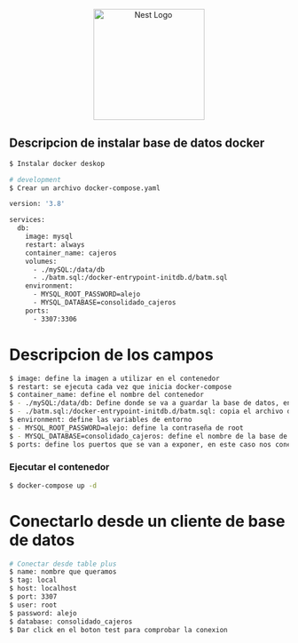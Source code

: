 <p align="center">
  <a href="http://nestjs.com/" target="blank"><img src="https://nestjs.com/img/logo-small.svg" width="200" alt="Nest Logo" /></a>
</p>

## Descripcion de instalar base de datos docker

```bash
$ Instalar docker deskop
```

```bash
# development
$ Crear un archivo docker-compose.yaml

version: '3.8'

services:
  db:
    image: mysql
    restart: always
    container_name: cajeros
    volumes:
      - ./mySQL:/data/db
      - ./batm.sql:/docker-entrypoint-initdb.d/batm.sql
    environment:
      - MYSQL_ROOT_PASSWORD=alejo
      - MYSQL_DATABASE=consolidado_cajeros
    ports:
      - 3307:3306
```

# Descripcion de los campos
```bash
$ image: define la imagen a utilizar en el contenedor
$ restart: se ejecuta cada vez que inicia docker-compose
$ container_name: define el nombre del contenedor
$ - ./mySQL:/data/db: Define donde se va a guardar la base de datos, en este caso crea una carpeta mySQL y lo guarda ahi
$ - ./batm.sql:/docker-entrypoint-initdb.d/batm.sql: copia el archivo de base de datos que esta en la raiz y lo envia al docker-compose
$ environment: define las variables de entorno
$ - MYSQL_ROOT_PASSWORD=alejo: define la contraseña de root
$ - MYSQL_DATABASE=consolidado_cajeros: define el nombre de la base de datos
$ ports: define los puertos que se van a exponer, en este caso nos conectamos a traves del puerto 3307

```

### Ejecutar el contenedor
```bash
$ docker-compose up -d
```

# Conectarlo desde un cliente de base de datos
```bash
# Conectar desde table plus
$ name: nombre que queramos
$ tag: local
$ host: localhost
$ port: 3307
$ user: root
$ password: alejo
$ database: consolidado_cajeros
$ Dar click en el boton test para comprobar la conexion
```